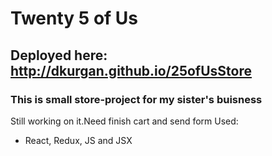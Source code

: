 # Twenty 5 of Us
## Deployed here: http://dkurgan.github.io/25ofUsStore
### This is small store-project for my sister's buisness 

Still working on it.Need finish cart and send form
    Used:
* React, Redux, JS and JSX